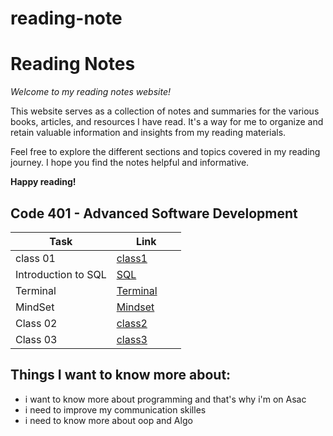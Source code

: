 # reading-note

# Reading Notes

*Welcome to my reading notes website!*

This website serves as a collection of notes and summaries for the various books, articles, and resources I have read. It's a way for me to organize and retain valuable information and insights from my reading materials.

Feel free to explore the different sections and topics covered in my reading journey. I hope you find the notes helpful and informative.

**Happy reading!**

## Code 401 - Advanced Software Development

|  Task                                     | Link                                   |
|-------------------------------------------|----------------------------------------|
| class 01                                  | [class1](./ReadingClass1.md)           |
| Introduction to SQL                       | [SQL](./SQL.md)                        |
| Terminal                                  | [Terminal](./Terminal.md)              |
| MindSet                                   | [Mindset](./mindset.md)                |
| Class 02                                  | [class2](./ReadingClass2.md)           |
| Class 03                                  | [class3](./ReadingClass3.md)           |


## Things I want to know more about:
 - i want to know more about programming and that's why i'm on Asac
 - i need to improve my communication skilles 
 - i need to know more about oop and Algo

